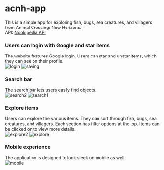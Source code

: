 # acnh-app
This is a simple app for exploring fish, bugs, sea creatures, and villagers from Animal Crossing: New Horizons. <br>
API: <a href="https://api.nookipedia.com/">Nookipedia API</a>

### Users can login with Google and star items
The website features Google login. Users can star and unstar items, which they can see on their profile.<br>
![login](https://github.com/mayaserena/acnh-app/assets/42900077/a773f8f9-a827-44a2-95c3-e88e14d6f784)
![saving](https://github.com/mayaserena/acnh-app/assets/42900077/450c05e3-887d-468d-b7c9-6aa5a6b05585)

### Search bar
The search bar lets users easily find objects.<br>
![search2](https://github.com/mayaserena/acnh-app/assets/42900077/4307a1b5-9ce8-42d7-98e9-91409a90bebe)
![search1](https://github.com/mayaserena/acnh-app/assets/42900077/95223f91-c465-42c1-8eae-8c3d8adab4da)


### Explore items
Users can explore the various items. They can sort through fish, bugs, sea creatures, and villagers. Each section has filter options at the top.
Items can be clicked on to view more details.<br>
![explore2](https://github.com/mayaserena/acnh-app/assets/42900077/bb1ab2ec-8dfe-4c42-9823-e3452ea7e7e1)
![explore](https://github.com/mayaserena/acnh-app/assets/42900077/f542dfce-ffb0-484d-8551-f12532b44331)


### Mobile experience
The application is designed to look sleek on mobile as well. <br>
![mobile](https://github.com/mayaserena/acnh-app/assets/42900077/f89f6e8d-0ae1-4160-8376-12110636f382)
